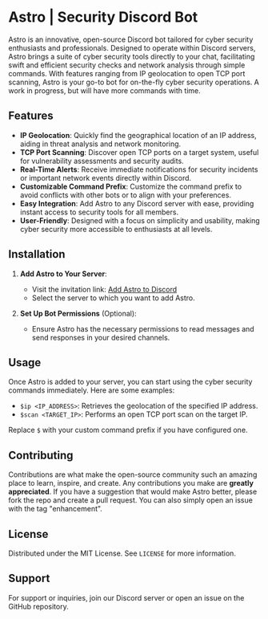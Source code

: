 # Astro | Security Discord Bot

Astro is an innovative, open-source Discord bot tailored for cyber security enthusiasts and professionals. Designed to operate within Discord servers, Astro brings a suite of cyber security tools directly to your chat, facilitating swift and efficient security checks and network analysis through simple commands. With features ranging from IP geolocation to open TCP port scanning, Astro is your go-to bot for on-the-fly cyber security operations. A work in progress, but will have more commands with time.

## Features

- **IP Geolocation**: Quickly find the geographical location of an IP address, aiding in threat analysis and network monitoring.
- **TCP Port Scanning**: Discover open TCP ports on a target system, useful for vulnerability assessments and security audits.
- **Real-Time Alerts**: Receive immediate notifications for security incidents or important network events directly within Discord.
- **Customizable Command Prefix**: Customize the command prefix to avoid conflicts with other bots or to align with your preferences.
- **Easy Integration**: Add Astro to any Discord server with ease, providing instant access to security tools for all members.
- **User-Friendly**: Designed with a focus on simplicity and usability, making cyber security more accessible to enthusiasts at all levels.

## Installation

1. **Add Astro to Your Server**:
   - Visit the invitation link: [Add Astro to Discord](https://discord.com/oauth2/authorize?client_id=YOUR_CLIENT_ID&permissions=8&scope=bot)
   - Select the server to which you want to add Astro.

2. **Set Up Bot Permissions** (Optional):
   - Ensure Astro has the necessary permissions to read messages and send responses in your desired channels.

## Usage

Once Astro is added to your server, you can start using the cyber security commands immediately. Here are some examples:

- `$ip <IP_ADDRESS>`: Retrieves the geolocation of the specified IP address.
- `$scan <TARGET_IP>`: Performs an open TCP port scan on the target IP.

Replace `$` with your custom command prefix if you have configured one.

## Contributing

Contributions are what make the open-source community such an amazing place to learn, inspire, and create. Any contributions you make are **greatly appreciated**. If you have a suggestion that would make Astro better, please fork the repo and create a pull request. You can also simply open an issue with the tag "enhancement".

## License

Distributed under the MIT License. See `LICENSE` for more information.

## Support

For support or inquiries, join our Discord server or open an issue on the GitHub repository.

